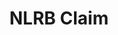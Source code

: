 ---
title: NLRB Claim
layout: process
header: File a Claim with NLRB

before-you-file-markup: "<p>If you have questions before filing a charge or petition, you can call us at 1-866-667-NLRB or find the office nearest you at Regional Offices</p>"

steps:
  - { text: "Fill out the form by hitting file now below or contact your regional office within 6 months of the perceived offense.", img: "/assets/img/icon-step-fill.png" }
  - { text: "Your charge will be investigated by the regional office.  The average time is 7-12 weeks.", img: "/assets/img/icon-step-fill.png" }
  - { text: "If the charge has merit, we will try to facilitate a settlement.", img: "/assets/img/icon-step-fill.png" }
  - { text: "If there is no settlement, a complaint will be issued to be heard by an Administrative Law Judge.  The NLRB will represent the charging party.", img: "/assets/img/icon-step-fill.png" }

here-to-help:
  - All services are free and confidential, whether you are documented or not.
  - Please remember that your employer cannot terminate you or in any other manner discriminate against you for filing a complaint with NLRB.

worker-profile:
  - { description: "These workers went through something similar and exercised their rights with NLRB.", img: "/assets/img/workers/worker-story-balt.png", cta: "Read Their Story" }
  
---